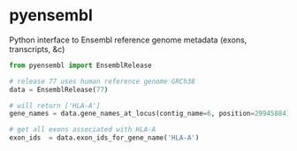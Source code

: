 pyensembl
=======

Python interface to Ensembl reference genome metadata (exons, transcripts, &c)

```python
from pyensembl import EnsemblRelease

# release 77 uses human reference genome GRCh38
data = EnsemblRelease(77)

# will return ['HLA-A']
gene_names = data.gene_names_at_locus(contig_name=6, position=29945884)

# get all exons associated with HLA-A
exon_ids  = data.exon_ids_for_gene_name('HLA-A')
```
